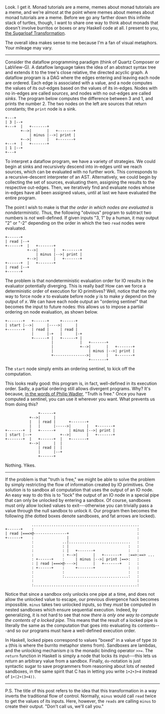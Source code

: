 Look. I get it. Monad tutorials are a meme, memes about monad tutorials are a
meme, and we're almost at the point where memes about memes about monad
tutorials are a meme. Before we go any farther down this infinite stack of
turtles, though, I want to share one way to think about monads that doesn't
involve burritos or boxes or any Haskell code at all. I present to you, [the
Sugarloaf Transformation](https://www.youtube.com/watch?v=i4njPe2_rho).

The overall idea makes sense to me because I'm a fan of visual metaphors. Your
mileage may vary.

---

Consider the dataflow programming paradigm (think of Quartz Composer or
LabView-G). A dataflow language takes the idea of an abstract syntax tree and
extends it to the tree's close relative, the directed acyclic graph. A dataflow
program is a DAG where the edges entering and leaving each node are ordered.
Each edge is associated with a value, and a node computes the values of its
out-edges based on the values of its in-edges. Nodes with no in-edges are
called *sources*, and nodes with no out-edges are called *sinks*. The program
below computes the difference between 3 and 1, and prints the number 2. The two
nodes on the left are sources that return constants; the `print` node is a
sink.

    +---+
    | 3 |--+
    +---+  |   +-------+
           +-->|       |   +-------+
               | minus |-->| print |
           +-->|       |   +-------+
    +---+  |   +-------+
    | 1 |--+
    +---+

To interpret a dataflow program, we have a variety of strategies. We could
begin at sinks and recursively descend into in-edges until we reach sources,
which can be evaluated with no further work. This corresponds to a
recursive-descent interpreter of an AST. Alternatively, we could begin by
collecting the set of sources, evaluating them, assigning the results to the
respective out-edges. Then, we iteratively find and evaluate nodes whose
in-edges have all been assigned values, until at last we have evaluated the
entire program.

The point I wish to make is that *the order in which nodes are evaluated is
nondeterministic.* Thus, the following "obvious" program to subtract two
numbers is *not* well-defined. If given inputs "3, 1" by a human, it may output
"2" or "-2" depending on the order in which the two `read` nodes were
evaluated.

    +------+
    | read |--+
    +------+  |   +-------+
              +-->|       |   +-------+
                  | minus |-->| print |
              +-->|       |   +-------+
    +------+  |   +-------+
    | read |--+
    +------+

The problem is that nondeterministic evaluation order for IO results in the
evaluator potentially diverging. This is really bad! How can we force a
deterministic order of execution for IO primitives? Well, notice that the only
way to force node *x* to evaluate before node *y* is to make *y* depend on the
output of *x*. We can have each node output an "ordering sentinel" that becomes
the input to future nodes: this allows us to impose a partial ordering on node
evaluation, as shown below.

    +-------+   +------+     +------+
    | start |-->|      |---->|      |
    +-------+   | read |     | read |
                |      |-+   |      |-+
                +------+ |   +------+ |
                         |            |   +-------+
                         |            +-->|       |   +-------+
                         |                | minus |-->| print |
                         +--------------->|       |   +-------+
                                          +-------+

The `start` node simply emits an ordering sentinel, to kick off the
computation.

This looks really good: this program is, in fact, well-defined in its execution
order. Sadly, a partial ordering still allows divergent programs. Why? It's
because, [in the words of Philip
Wadler](http://homepages.inf.ed.ac.uk/wadler/papers/lineartaste/lineartaste-revised.pdf),
"Truth is free." Once you have computed a sentinel, you can use it wherever you
want. What prevents us from doing this?

                   +------+
               +-->|      |
               |   | read |      +-------+
               |   |      |----->|       |   +-------+
    +-------+  |   +------+      | minus |-->| print |
    | start |--+             +-->|       |   +-------+
    +-------+  |   +------+  |   +-------+
               +-->|      |  |
                   | read |  |
                   |      |--+
                   +------+

Nothing. Yikes.

---

If the problem is that "truth is free," we might be able to solve the problem
by simply restricting the flow of information created by IO primitives. One
solution is to sandbox all computation that uses the output of an IO node. An
easy way to do this is to "lock" the output of an IO node in a special pipe
that can only be unlocked by entering a sandbox. Of course, sandboxes must only
allow locked values to exit---otherwise you can trivially pass a value through
the null sandbox to unlock it. Our program then becomes the following (the
dotted boxes denote sandboxes, and fat arrows are locked).


                .................................................
    +------+    :                                               :
    | read |===>@---------------+                               :
    +------+    :               |                               :
                :             ..|............................   :
                :             : |                           :   :
                :             : |   +-------+               :   :
                :             : +-->|       |   +-------+   :==>:==> ...
                : +------+    :     | minus |-->| print |==>:   :
                : | read |===>@---->|       |   +-------+   :   :
                : +------+    :     +-------+               :   :
                :             :                             :   :
                :             :.............................:   :
                :                                               :
                :...............................................:

Notice that since a sandbox only unlocks one pipe at a time, and does not allow
the unlocked value to escape, our previous divergence hack becomes impossible.
`minus` takes two unlocked inputs, so they *must* be computed in nested
sandboxes which ensure sequential execution. Indeed, by generalizing, it is not
hard to see that now *there is only one way to compute the contents of a locked
pipe.* This means that the result of a locked pipe is literally the same as the
computation that goes into evaluating its contents---and so our programs must
have a well-defined execution order.

In Haskell, locked pipes correspond to values "boxed" in a value of type `IO a`
(this is where the burrito metaphor stems from). Sandboxes are lambdas, and the
unlocking mechanism `@` is the monadic binding operator `>>=`. The `return`
function in Haskell is simply a node that locks its input---this lets us
*return* an arbitrary value from a sandbox.  Finally, `do`-notation is just
syntactic sugar to save programmers from reasoning about lots of nested
sandboxes, in the same spirit that C has in letting you write `1+2+3+4` instead
of `1+(2+(3+4))`.

---

P.S. The title of this post refers to the idea that this transformation in a
way inverts the traditional flow of control. Normally, `minus` would call
`read` twice to get the values of its inputs. Here, however, the `reads` are
calling `minus` to create their output. "Don't call us, we'll call you."
